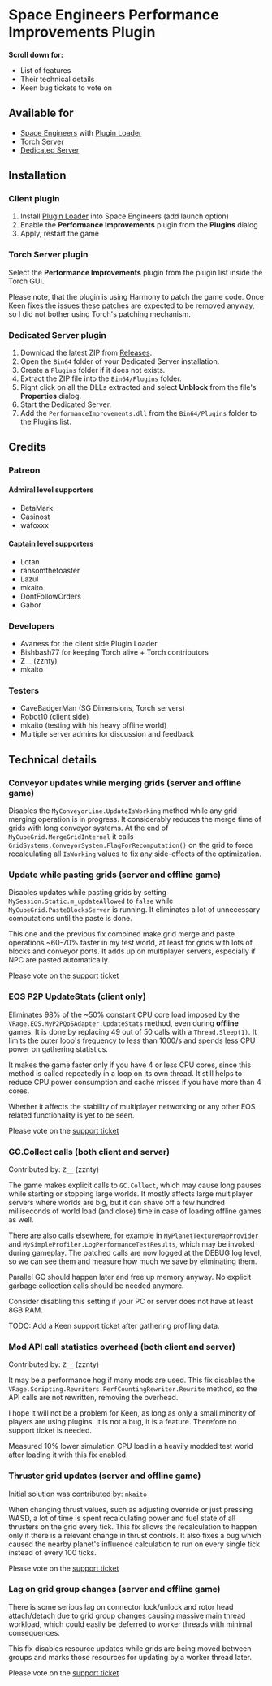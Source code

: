 # Space Engineers Performance Improvements Plugin

**Scroll down for:**
- List of features
- Their technical details
- Keen bug tickets to vote on

## Available for
- [Space Engineers](https://store.steampowered.com/app/244850/Space_Engineers/) with [Plugin Loader](https://steamcommunity.com/sharedfiles/filedetails/?id=2407984968)
- [Torch Server](https://torchapi.net/)
- [Dedicated Server](https://www.spaceengineersgame.com/dedicated-servers/)

## Installation

### Client plugin
1. Install [Plugin Loader](https://steamcommunity.com/sharedfiles/filedetails/?id=2407984968) into Space Engineers (add launch option)
2. Enable the **Performance Improvements** plugin from the **Plugins** dialog
3. Apply, restart the game

### Torch Server plugin

Select the **Performance Improvements** plugin from the plugin list inside the Torch GUI.

Please note, that the plugin is using Harmony to patch the game code. Once Keen fixes the issues 
these patches are expected to be removed anyway, so I did not bother using Torch's patching mechanism.

### Dedicated Server plugin
1. Download the latest ZIP from [Releases](https://github.com/viktor-ferenczi/performance-improvements/releases).
2. Open the `Bin64` folder of your Dedicated Server installation.
3. Create a `Plugins` folder if it does not exists.
4. Extract the ZIP file into the `Bin64/Plugins` folder.
5. Right click on all the DLLs extracted and select **Unblock** from the file's **Properties** dialog.
6. Start the Dedicated Server.
7. Add the `PerformanceImprovements.dll` from the `Bin64/Plugins` folder to the Plugins list.

## Credits

### Patreon

#### Admiral level supporters
- BetaMark
- Casinost
- wafoxxx

#### Captain level supporters
- Lotan
- ransomthetoaster
- Lazul
- mkaito
- DontFollowOrders
- Gabor

### Developers
- Avaness for the client side Plugin Loader
- Bishbash77 for keeping Torch alive + Torch contributors
- Z__ (zznty)
- mkaito

### Testers
- CaveBadgerMan (SG Dimensions, Torch servers)
- Robot10 (client side)
- mkaito (testing with his heavy offline world)
- Multiple server admins for discussion and feedback 

## Technical details

### Conveyor updates while merging grids (server and offline game)

Disables the `MyConveyorLine.UpdateIsWorking` method while any grid merging operation is in
progress. It considerably reduces the merge time of grids with long conveyor systems. At the
end of `MyCubeGrid.MergeGridInternal` it calls `GridSystems.ConveyorSystem.FlagForRecomputation()`
on the grid to force recalculating all `IsWorking` values to fix any side-effects of the
optimization.

### Update while pasting grids (server and offline game)

Disables updates while pasting grids by setting `MySession.Static.m_updateAllowed` to 
`false` while `MyCubeGrid.PasteBlocksServer` is running. It eliminates a lot of 
unnecessary computations until the paste is done.

This one and the previous fix combined make grid merge and paste operations ~60-70% faster 
in my test world, at least for grids with lots of blocks and conveyor ports. It adds up
on multiplayer servers, especially if NPC are pasted automatically.

Please vote on the [support ticket](https://support.keenswh.com/spaceengineers/pc/topic/22823-performance-unnecessary-updates-during-grid-merge-and-paste-operations)

### EOS P2P UpdateStats (client only)

Eliminates 98% of the ~50% constant CPU core load imposed by the
`VRage.EOS.MyP2PQoSAdapter.UpdateStats` method, even during **offline** games.
It is done by replacing 49 out of 50 calls with a `Thread.Sleep(1)`.
It limits the outer loop's frequency to less than 1000/s and spends
less CPU power on gathering statistics.

It makes the game faster only if you have 4 or less CPU cores, since this
method is called repeatedly in a loop on its own thread. It still helps to
reduce CPU power consumption and cache misses if you have more than 4 cores.

Whether it affects the stability of multiplayer networking or any other EOS
related functionality is yet to be seen.

Please vote on the [support ticket](https://support.keenswh.com/spaceengineers/pc/topic/22802-performance-constant-50-core-load-by-vrage-eos-myp2pqosadapter-updatestats)

### GC.Collect calls (both client and server)

Contributed by: `Z__` (zznty)

The game makes explicit calls to `GC.Collect`, which may cause long pauses 
while starting or stopping large worlds. It mostly affects large multiplayer 
servers where worlds are big, but it can shave off a few hundred milliseconds
of world load (and close) time in case of loading offline games as well.

There are also calls elsewhere, for example in `MyPlanetTextureMapProvider` and
`MySimpleProfiler.LogPerformanceTestResults`, which may be invoked during gameplay.
The patched calls are now logged at the DEBUG log level, so we can see them and
measure how much we save by eliminating them. 

Parallel GC should happen later and free up memory anyway. No explicit garbage
collection calls should be needed anymore.

Consider disabling this setting if your PC or server does not have at least 8GB RAM.

TODO: Add a Keen support ticket after gathering profiling data. 

### Mod API call statistics overhead (both client and server)

Contributed by: `Z__` (zznty)

It may be a performance hog if many mods are used. This fix disables the
`VRage.Scripting.Rewriters.PerfCountingRewriter.Rewrite` method, so the
API calls are not rewritten, removing the overhead.

I hope it will not be a problem for Keen, as long as only a small minority
of players are using plugins. It is not a bug, it is a feature. Therefore
no support ticket is needed.

Measured 10% lower simulation CPU load in a heavily modded test world after
loading it with this fix enabled.

### Thruster grid updates (server and offline game)

Initial solution was contributed by: `mkaito`

When changing thrust values, such as adjusting override or just pressing WASD,
a lot of time is spent recalculating power and fuel state of all thrusters on
the grid every tick. This fix allows the recalculation to happen only if there 
is a relevant change in thrust controls. It also fixes a bug which caused the
nearby planet's influence calculation to run on every single tick instead of 
every 100 ticks.

Please vote on the [support ticket](https://support.keenswh.com/spaceengineers/pc/topic/22874-grids-with-hydrogen-thrusters-decrease-simulation-speed-after-warfare-2-update-but-not-before)

### Lag on grid group changes (server and offline game)

There is some serious lag on connector lock/unlock and rotor head attach/detach 
due to grid group changes causing massive main thread workload, which could 
easily be deferred to worker threads with minimal consequences.

This fix disables resource updates while grids are being moved between groups
and marks those resources for updating by a worker thread later.

Please vote on the [support ticket](https://support.keenswh.com/spaceengineers/pc/topic/23278-lag-on-connector-lockunlock-and-rotor-head-attachdetach-due-to-grid-group-changes)
